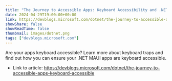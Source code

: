 ```yaml
---
title: "The Journey to Accessible Apps: Keyboard Accessibility and .NET MAUI"
date: 2024-04-29T19:00:00+00:00
link: https://devblogs.microsoft.com/dotnet/the-journey-to-accessible-apps-keyboard-accessible
showShare: false
showReadTime: false
thumbnail: images/dotnet.png
tags: ["devblogs.microsoft.com"]
---
```

Are your apps keyboard accessible? Learn more about keyboard traps and find out how you can ensure your .NET MAUI apps are keyboard accessible.

- Link to article: https://devblogs.microsoft.com/dotnet/the-journey-to-accessible-apps-keyboard-accessible